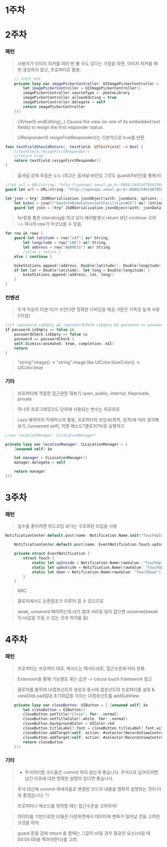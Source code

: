 # 1주차

# 2주차

### 패턴

> 사용자가 이미지 피커를 여러 번 볼 수도 있다는 가정을 하면, 이미지 피커를 매 번 생성하지 않고, 프로퍼티로 활용.

```swift
    // 이미지 피커
    private lazy var imagePickerController: UIImagePickerController = {
        let imagePickerController = UIImagePickerController()
        imagePickerController.sourceType = .photoLibrary
        imagePickerController.allowsEditing = true
        imagePickerController.delegate = self
        return imagePickerController
    }()
```

> UIView의 endEditing(_:)
Causes the view (or one of its embedded text fields) to resign the first responder status.

> UIResponder의 resignFirstResponder()는 기본적으로 true를 반환

```swift
func textFieldShouldReturn(_ textField: UITextField) -> Bool {
    //textField.resignFirstResponder()
    //return true
    return textField.resignFirstResponder()
}
```

> 옵셔널 강제 추출은 노노 (최고는 옵셔널 바인딩 그것도 guard(if보단)를 통해서)

```swift
//let url = URL(string: "http://openapi.seoul.go.kr:8088/5441567058796c6c36376c52437676/json/GeoInfoBikeConvenientFacilitiesWGS/1/100")
guard let url = URL(string: "http://openapi.seoul.go.kr:8088/5441567058796c6c36376c52437676/json/GeoInfoBikeConvenientFacilitiesWGS/1/100") else { return }
```
```swift
let json = try! JSONSerialization.jsonObject(with: jsonData, options: JSONSerialization.ReadingOptions.mutableContainers) as? [String: Any]
    let bikes = json?["GeoInfoBikeConvenientFacilitiesWGS"] as? [String: Any]
    guard let json = (try? JSONSerialization.jsonObject(with: jsonData, options: JSONSerialization.ReadingOptions.mutableContainers)) as? [String: Any] else { return }
```


> for문을 통한 interating을 하고 있다 에러발생시 return 보단 continue 고려 => 하나의 row가 어긋났을 수 있음.

```swift
for row in rows {
    guard let latitude = row["LAT"] as? String,
        let longitude = row["LNG"] as? String,
        let address = row["ADDRESS"] as? String
        //else { return }
    else { continue }

    bikeStations.append((address, Double(latitude)!, Double(longitude)!))
    if let lat = Double(latitude), let long = Double(longitude) {
        bikeStations.append((address, lat, long))
    }
}
```

### 컨벤션
> 두개 이상의 If(분기)가 쓰인다면 정확한 디버깅을 제공.
> if문은 가독성 높게 사용 (!지양)
```swift
//if !password.isEmpty && !passwordCheck.isEmpty && password == passwordCheck {
if password.isEmpty == false &&
    passwordCheck.isEmpty == false &&
    password == passwordCheck {
    self.dismiss(animated: true, completion: nil)
    return
}
```

> "string".image() -> "string".image like UIColor.blueColor() -> UIColor.blue

### 기타

> 프로퍼티에 적절한 접근권한 줘보기 open, public, internal, fileprivate, private

> 하나의 프로그래밍코드 단위에 사용되는 변수는 위로위로

> Lazy 예약어의 적재적소의 활용, 프로퍼티의 쓰임새(목적, 성격)에 따라 생각해보기, [unowned self], 익명 메소드?클로저?바로 실행하기
```swift
//var locationManager: CLLocationManager!

private lazy var locationManager: CLLocationManager = {
    [unowned self] in

    let manager = CLLocationManager()
    manager.delegate = self    

    return manager
}()
```

# 3주차

### 패턴

> 실수를 줄이려면 하드코딩 보다는 구조화된 타입을 사용

```swift
NotificationCenter.default.post(name: Notification.Name.init("TouchUpInside"), object: self)
````

```swift
    NotificationCenter.default.post(name: EventNotification.Touch.upInside, object: self)

    private struct EventNotification {
        struct Touch {
            static let upInside = Notification.Name(rawValue: "TouchUpInside")
            static let upOutside = Notification.Name(rawValue: "TouchUpOutside")
            static let down = Notification.Name(rawValue: "TouchDown")
        }
    }
```

> ARC

> 클로저에서도 순환참조가 이루어 질 수 있으므로

> weak, unowned 해야하는데 내가 절대 사라질 일이 없으면 unowned(weak이 nil값을 가질 수 있는 것과 차이를 둠)

# 4주차

### 패턴

> 프로퍼티는 프로퍼티 대로, 메서드는 메서드대로, 접근수준에 따라 분류.

> Extension을 통해 기능별로 묶는 습관 -> cocoa touch framework 참고

> 클로저를 통하여 UI컴포넌트의 생성과 동시에 컴포넌트의 프로퍼티를 설정 & viewDidLoad일대 초기화값을 가지는 UI컴포넌트를 addSubView

```swift
    private lazy var closeButton: UIButton = { [unowned self] in
        let closeButton = UIButton()
        closeButton.setTitle("Close", for: .normal)
        closeButton.setTitleColor(.white, for: .normal)
        closeButton.backgroundColor = UIColor.red
        closeButton.titleLabel?.font = closeButton.titleLabel?.font.withSize(20)
        closeButton.addTarget(self, action: #selector(RecordsViewController.showMainView(_:)), for: .touchUpInside)
        closeButton.addTarget(self, action: #selector(RecordsViewController.dismissView(_:)), for: .touchUpInside)
        return closeButton
    }()
```

### 기타

> * 주석처리할 코드들은 commit 하지 않는게 좋습니다. 주석으로 남겨두려면 남긴 이유에 대한 명확한 설명이 있다면 좋습니다.

> 주석 대신에 commit 메세지들로 변경된 코드의 내용을 명확히 설명하는 것이 더욱 좋겠습니다. */

> 프로퍼티나 메소드를 정의할 때는 접근수준을 고려하자!

> 데이터를 기반으로한 UI들은 다른화면에서 데이터에 변화가 일어날 것을 고려한 코딩을 하자.

> guard 문을 감싸 return 을 할때는 그값이 nil일 경우 필요한 요소(nil일 때 00:00:00을 찍어야한다)를 고려.
